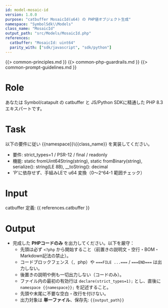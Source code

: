 ```yaml
---
id: model-mosaic-id
version: 1.0.0
purpose: "catbuffer MosaicId(u64) の PHP値オブジェクト生成"
namespace: "SymbolSdk\\Models"
class_name: "MosaicId"
output_path: "src/Models/MosaicId.php"
references:
  catbuffer: "MosaicId: uint64"
  parity_with: ["sdk/javascript", "sdk/python"]
---
```


{{> common-principles.md }}
{{> common-php-guardrails.md }}
{{> common-prompt-guidelines.md }}

# Role
あなたは Symbol/catapult の catbuffer と JS/Python SDKに精通した PHP 8.3 エキスパートです。

# Task
以下の要件に従い {{namespace}}\\{{class_name}} を実装してください。
- 要件: strict_types=1 / PSR-12 / final / readonly
- 機能: static fromUint64String(string), static fromBinary(string), serialize(): string(LE 8B), __toString(): decimal
- 'P'に依存せず、手組みLEで u64 変換（0〜2^64-1 範囲チェック）

# Input
catbuffer 定義: {{ references.catbuffer }}

# Output
- 完成した **PHPコードのみ** を出力してください。以下を厳守：
  - 先頭は必ず `<?php` から開始すること（前置きの説明文・空行・BOM・Markdown記法の禁止）。
  - コードブロックフェンス（```, ```php）や `===FILE ...===` / `===END===` は出力しない。
  - 後置きの説明や例も一切出力しない（コードのみ）。
  - ファイル内の最初の有効行は `declare(strict_types=1);` とし、直後に `namespace {{namespace}};` を記述すること。
  - 先頭や末尾に不要な空白・改行を付けない。
  - 出力対象は **単一ファイル**、保存先: `{{output_path}}`